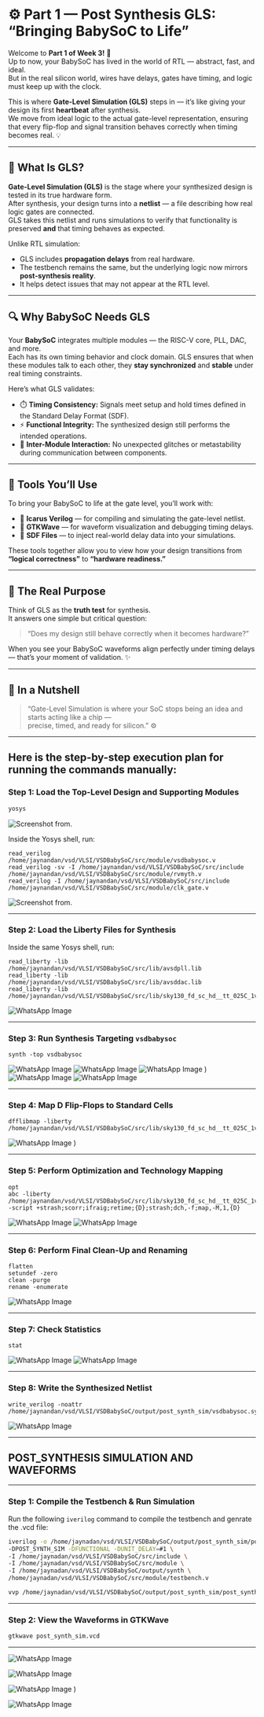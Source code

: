 # ⚙️ Part 1 — Post Synthesis GLS: “Bringing BabySoC to Life”

Welcome to **Part 1 of Week 3!** 🚀  
Up to now, your BabySoC has lived in the world of RTL — abstract, fast, and ideal.  
But in the real silicon world, wires have delays, gates have timing, and logic must keep up with the clock.  

This is where **Gate-Level Simulation (GLS)** steps in — it’s like giving your design its first **heartbeat** after synthesis.  
We move from ideal logic to the actual gate-level representation, ensuring that every flip-flop and signal transition behaves correctly when timing becomes real. 💡  

---

## 🧠 What Is GLS?

**Gate-Level Simulation (GLS)** is the stage where your synthesized design is tested in its true hardware form.  
After synthesis, your design turns into a **netlist** — a file describing how real logic gates are connected.  
GLS takes this netlist and runs simulations to verify that functionality is preserved **and** that timing behaves as expected.

Unlike RTL simulation:
- GLS includes **propagation delays** from real hardware.
- The testbench remains the same, but the underlying logic now mirrors **post-synthesis reality**.
- It helps detect issues that may not appear at the RTL level.

---

## 🔍 Why BabySoC Needs GLS

Your **BabySoC** integrates multiple modules — the RISC-V core, PLL, DAC, and more.  
Each has its own timing behavior and clock domain. GLS ensures that when these modules talk to each other, they **stay synchronized** and **stable** under real timing constraints.  

Here’s what GLS validates:
- ⏱️ **Timing Consistency:** Signals meet setup and hold times defined in the Standard Delay Format (SDF).  
- ⚡ **Functional Integrity:** The synthesized design still performs the intended operations.  
- 🧩 **Inter-Module Interaction:** No unexpected glitches or metastability during communication between components.

---

## 🧰 Tools You’ll Use

To bring your BabySoC to life at the gate level, you’ll work with:

- 🧠 **Icarus Verilog** — for compiling and simulating the gate-level netlist.  
- 🌈 **GTKWave** — for waveform visualization and debugging timing delays.  
- 📄 **SDF Files** — to inject real-world delay data into your simulations.  

These tools together allow you to view how your design transitions from **“logical correctness”** to **“hardware readiness.”**

---

## 🧭 The Real Purpose

Think of GLS as the **truth test** for synthesis.  
It answers one simple but critical question:

> “Does my design still behave correctly when it becomes hardware?”

When you see your BabySoC waveforms align perfectly under timing delays — that’s your moment of validation. ✨  

---

## 💬 In a Nutshell

> “Gate-Level Simulation is where your SoC stops being an idea and starts acting like a chip —  
> precise, timed, and ready for silicon.” ⚙️  

---

Here is the step-by-step execution plan for running the  commands manually:
---
### **Step 1: Load the Top-Level Design and Supporting Modules**
```bash
yosys
```

![Screenshot from ](). 


Inside the Yosys shell, run:
```yosys
read_verilog /home/jaynandan/vsd/VLSI/VSDBabySoC/src/module/vsdbabysoc.v
read_verilog -sv -I /home/jaynandan/vsd/VLSI/VSDBabySoC/src/include /home/jaynandan/vsd/VLSI/VSDBabySoC/src/module/rvmyth.v
read_verilog -I /home/jaynandan/vsd/VLSI/VSDBabySoC/src/include /home/jaynandan/vsd/VLSI/VSDBabySoC/src/module/clk_gate.v

```
![Screenshot from ](). 

---

### **Step 2: Load the Liberty Files for Synthesis**
Inside the same Yosys shell, run:
```yosys
read_liberty -lib  /home/jaynandan/vsd/VLSI/VSDBabySoC/src/lib/avsdpll.lib
read_liberty -lib  /home/jaynandan/vsd/VLSI/VSDBabySoC/src/lib/avsddac.lib
read_liberty -lib  /home/jaynandan/vsd/VLSI/VSDBabySoC/src/lib/sky130_fd_sc_hd__tt_025C_1v80.lib
```
![WhatsApp Image ]()

---

### **Step 3: Run Synthesis Targeting `vsdbabysoc`**
```yosys
synth -top vsdbabysoc
```
![WhatsApp Image ]()
![WhatsApp Image ]()
![WhatsApp Image )]()
![WhatsApp Image ]()
![WhatsApp Image ]()


---

### **Step 4: Map D Flip-Flops to Standard Cells**
```yosys
dfflibmap -liberty /home/jaynandan/vsd/VLSI/VSDBabySoC/src/lib/sky130_fd_sc_hd__tt_025C_1v80.lib
```
![WhatsApp Image )]()

---

### **Step 5: Perform Optimization and Technology Mapping**
```yosys
opt
abc -liberty /home/jaynandan/vsd/VLSI/VSDBabySoC/src/lib/sky130_fd_sc_hd__tt_025C_1v80.lib -script +strash;scorr;ifraig;retime;{D};strash;dch,-f;map,-M,1,{D}
```
![WhatsApp Image ]()
![WhatsApp Image ]()

---

### **Step 6: Perform Final Clean-Up and Renaming**
```yosys
flatten
setundef -zero
clean -purge
rename -enumerate
```
![WhatsApp Image ]()

---

### **Step 7: Check Statistics**
```yosys
stat
```
![WhatsApp Image ]()
![WhatsApp Image ]()


---

### **Step 8: Write the Synthesized Netlist**
```yosys
write_verilog -noattr /home/jaynandan/vsd/VLSI/VSDBabySoC/output/post_synth_sim/vsdbabysoc.synth.v
```
![WhatsApp Image ]()

---

## POST_SYNTHESIS SIMULATION AND WAVEFORMS
---

### **Step 1: Compile the Testbench & Run Simulation**
Run the following `iverilog` command to compile the testbench and genrate the .vcd file:
```bash
iverilog -o /home/jaynadan/vsd/VLSI/VSDBabySoC/output/post_synth_sim/post_synth_sim.out \
-DPOST_SYNTH_SIM -DFUNCTIONAL -DUNIT_DELAY=#1 \
-I /home/jaynadan/vsd/VLSI/VSDBabySoC/src/include \
-I /home/jaynadan/vsd/VLSI/VSDBabySoC/src/module \
-I /home/jaynadan/vsd/VLSI/VSDBabySoC/output/synth \
/home/jaynadan/vsd/VLSI/VSDBabySoC/src/module/testbench.v

vvp /home/jaynadan/vsd/VLSI/VSDBabySoC/output/post_synth_sim/post_synth_sim.out

```

---
### **Step 2: View the Waveforms in GTKWave**

```bash
gtkwave post_synth_sim.vcd
```
---

![WhatsApp Image ]()

![WhatsApp Image]()

![WhatsApp Image )]()

![WhatsApp Image ]()
